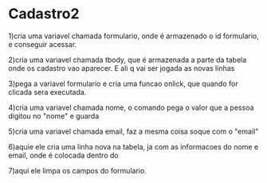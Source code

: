 # Cadastro2

1)cria uma variavel chamada formulario, onde é armazenado o id formulario, e conseguir acessar.

2)cria uma variavel chamada tbody, que é armazenada a parte da tabela onde os cadastro vao aparecer. E ali q vai ser jogada as novas linhas

3)pega a variavel formulario e cria uma funcao onlick, que quando for clicada sera executada.

4)cria uma variavel chamada nome, o comando pega o valor que a pessoa digitou no "nome" e guarda

5)cria uma variavel chamada email, faz a mesma coisa soque com o "email"

6)aquie ele cria uma linha nova na tabela, ja com as informacoes do nome e email, onde é colocada dentro do <tbody>

7)aqui ele limpa os campos do formulario.